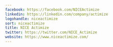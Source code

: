 ```yaml
---
facebook: https://facebook.com/NICEActimize
linkedin: https://linkedin.com/company/actimize
logohandle: niceactimize
sort: niceactimize
title: NICE Actimize
twitter: https://twitter.com/NICE_Actimize
website: https://www.niceactimize.com/
---
```

